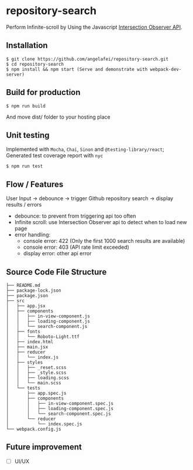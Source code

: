 # repository-search
Perform Infinite-scroll by Using the Javascript [Intersection Observer API](https://developer.mozilla.org/en-US/docs/Web/API/IntersectionObserver).

## Installation

```shell
$ git clone https://github.com/angelafei/repository-search.git
$ cd repository-search
$ npm install && npm start (Serve and demonstrate with webpack-dev-server)
```

## Build for production
```shell
$ npm run build
```
And move dist/ folder to your hosting place

## Unit testing
Implemented with `Mocha`, `Chai`, `Sinon` and `@testing-library/react`; Generated test coverage report with `nyc` 
```shell
$ npm run test
```  

## Flow / Features
User Input -> debounce -> trigger Github repository search -> display results / errors

- debounce: to prevent from triggering api too often
- Infinite scroll: use Intersection Observer api to detect when to load new page
- error handling: 
  - console error: 422 (Only the first 1000 search results are available)
  - console error: 403 (API rate limit exceeded)
  - display error: other api error


## Source Code File Structure
```
├── README.md
├── package-lock.json
├── package.json
├── src
│   ├── app.jsx
│   ├── components
│   │   ├── in-view-component.js
│   │   ├── loading-component.js
│   │   └── search-component.js
│   ├── fonts
│   │   └── Roboto-Light.ttf
│   ├── index.html
│   ├── main.jsx
│   ├── reducer
│   │   └── index.js
│   ├── styles
│   │   ├── _reset.scss
│   │   ├── _style.scss
│   │   ├── loading.scss
│   │   └── main.scss
│   └── tests
│       ├── app.spec.js
│       ├── components
│       │   ├── in-view-component.spec.js
│       │   ├── loading-component.spec.js
│       │   └── search-component.spec.js
│       └── reducer
│           └── index.spec.js
└── webpack.config.js
```

## Future improvement
  - [ ] UI/UX